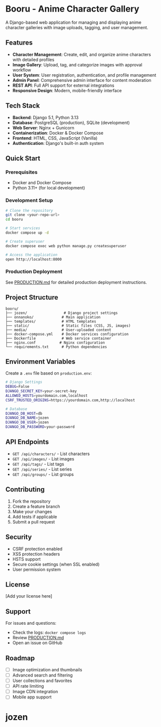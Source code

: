 # Booru - Anime Character Gallery

A Django-based web application for managing and displaying anime character galleries with image uploads, tagging, and user management.

## Features

- **Character Management**: Create, edit, and organize anime characters with detailed profiles
- **Image Gallery**: Upload, tag, and categorize images with approval workflow
- **User System**: User registration, authentication, and profile management
- **Admin Panel**: Comprehensive admin interface for content moderation
- **REST API**: Full API support for external integrations
- **Responsive Design**: Modern, mobile-friendly interface

## Tech Stack

- **Backend**: Django 5.1, Python 3.13
- **Database**: PostgreSQL (production), SQLite (development)
- **Web Server**: Nginx + Gunicorn
- **Containerization**: Docker & Docker Compose
- **Frontend**: HTML, CSS, JavaScript (Vanilla)
- **Authentication**: Django's built-in auth system

## Quick Start

### Prerequisites
- Docker and Docker Compose
- Python 3.11+ (for local development)

### Development Setup
```bash
# Clone the repository
git clone <your-repo-url>
cd booru

# Start services
docker compose up -d

# Create superuser
docker compose exec web python manage.py createsuperuser

# Access the application
open http://localhost:8000
```

### Production Deployment
See [PRODUCTION.md](PRODUCTION.md) for detailed production deployment instructions.

## Project Structure

```
booru/
├── jozen/                 # Django project settings
├── onnanoko/             # Main application
├── templates/            # HTML templates
├── static/               # Static files (CSS, JS, images)
├── media/                # User-uploaded content
├── docker-compose.yml    # Docker services configuration
├── Dockerfile            # Web service container
├── nginx.conf           # Nginx configuration
└── requirements.txt      # Python dependencies
```

## Environment Variables

Create a `.env` file based on `production.env`:

```bash
# Django Settings
DEBUG=False
DJANGO_SECRET_KEY=your-secret-key
ALLOWED_HOSTS=yourdomain.com,localhost
CSRF_TRUSTED_ORIGINS=https://yourdomain.com,http://localhost

# Database
DJANGO_DB_HOST=db
DJANGO_DB_NAME=jozen
DJANGO_DB_USER=jozen
DJANGO_DB_PASSWORD=your-password
```

## API Endpoints

- `GET /api/characters/` - List characters
- `GET /api/images/` - List images
- `GET /api/tags/` - List tags
- `GET /api/series/` - List series
- `GET /api/groups/` - List groups

## Contributing

1. Fork the repository
2. Create a feature branch
3. Make your changes
4. Add tests if applicable
5. Submit a pull request

## Security

- CSRF protection enabled
- XSS protection headers
- HSTS support
- Secure cookie settings (when SSL enabled)
- User permission system

## License

[Add your license here]

## Support

For issues and questions:
- Check the logs: `docker compose logs`
- Review [PRODUCTION.md](PRODUCTION.md)
- Open an issue on GitHub

## Roadmap

- [ ] Image optimization and thumbnails
- [ ] Advanced search and filtering
- [ ] User collections and favorites
- [ ] API rate limiting
- [ ] Image CDN integration
- [ ] Mobile app support
# jozen

